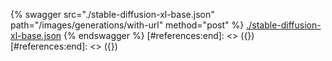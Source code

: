 [#references:start]: <> ({ "template": "openapi" })
[#references:start]: <> ({ "template": "openapi" })
{% swagger src="./stable-diffusion-xl-base.json" path="/images/generations/with-url" method="post" %}
[./stable-diffusion-xl-base.json](./stable-diffusion-xl-base.json)
{% endswagger %}
[#references:end]: <> ({})
[#references:end]: <> ({})